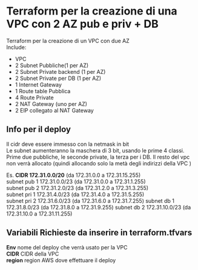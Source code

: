# Terraform per la creazione di una VPC con 2 AZ pub e priv + DB

Terraform per la creazione di un VPC con due AZ  
Include:  
- VPC
- 2 Subnet Pubbliche(1 per AZ)
- 2 Subnet Private backend (1 per AZ)
- 2 Subnet Private per DB (1 per AZ)
- 1 Internet Gateway
- 1 Route table Pubblica
- 4 Route Private
- 2 NAT Gateway (uno per AZ)
- 2 EIP collegato al NAT Gateway

## Info per il deploy
Il cidr deve essere immesso con la netmask in bit  
Le subnet aumenteranno la maschera di 3 bit, usando le prime 4 classi. Prime due pubbliche, le seconde private, la terza per i DB. Il resto del vpc non verrà allocato  (quindi allocando solo la metà degli indirizzi della VPC )

Es. **CIDR 172.31.0.0/20** (da 172.31.0.0 a 172.31.15.255)   
subnet pub 1 172.31.0.0/23 (da 172.31.0.0 a 172.31.1.255)  
subnet pub 2 172.31.2.0/23 (da 172.31.2.0 a 172.31.3.255)  
subnet pri 1 172.31.4.0/23 (da 172.31.4.0 a 172.31.5.255)   
subnet pri 2 172.31.6.0/23 (da 172.31.6.0 a 172.31.7.255)
subnet db  1 172.31.8.0/23 (da 172.31.8.0 a 172.31.9.255)
subnet db  2 172.31.10.0/23 (da 172.31.10.0 a 172.31.11.255)
 
## Variabili Richieste da inserire in terraform.tfvars

**Env** nome del deploy che verrà usato per la VPC  
**CIDR** CIDR della VPC  
**region** region AWS dove effettuare il deploy  

 
